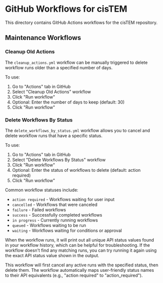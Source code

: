 # GitHub Workflows for cisTEM

This directory contains GitHub Actions workflows for the cisTEM repository.

## Maintenance Workflows

### Cleanup Old Actions

The `cleanup_actions.yml` workflow can be manually triggered to delete workflow runs older than a specified number of days.

To use:
1. Go to "Actions" tab in GitHub
2. Select "Cleanup Old Actions" workflow
3. Click "Run workflow"
4. Optional: Enter the number of days to keep (default: 30)
5. Click "Run workflow"

### Delete Workflows By Status

The `delete_workflows_by_status.yml` workflow allows you to cancel and delete workflow runs that have a specific status.

To use:
1. Go to "Actions" tab in GitHub
2. Select "Delete Workflows By Status" workflow
3. Click "Run workflow"
4. Optional: Enter the status of workflows to delete (default: action required)
5. Click "Run workflow"

Common workflow statuses include:
- `action required` - Workflows waiting for user input
- `cancelled` - Workflows that were canceled
- `failure` - Failed workflows
- `success` - Successfully completed workflows
- `in progress` - Currently running workflows
- `queued` - Workflows waiting to be run
- `waiting` - Workflows waiting for conditions or approval

When the workflow runs, it will print out all unique API status values found in your workflow history, which can be helpful for troubleshooting. If the workflow doesn't find any matching runs, you can try running it again using the exact API status value shown in the output.

This workflow will first cancel any active runs with the specified status, then delete them. The workflow automatically maps user-friendly status names to their API equivalents (e.g., "action required" to "action_required").